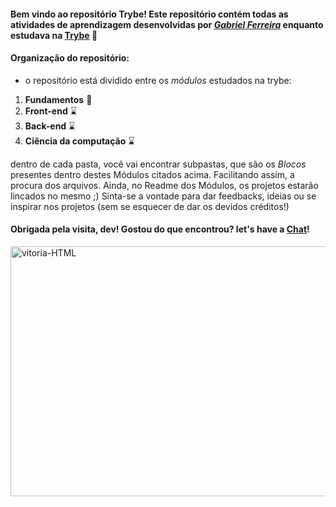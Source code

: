 #### Bem vindo ao repositório Trybe! Este repositório contém todas as atividades de aprendizagem desenvolvidas por _[Gabriel Ferreira](https://www.linkedin.com/in/gabrielferreiraf/)_ enquanto estudava na [Trybe](https://www.betrybe.com/) :rocket:

#### Organização do repositório: 
 - o repositório está dividido entre os _módulos_ estudados na trybe: 
1. __Fundamentos__ 📝
2. __Front-end__ ⌛
3. __Back-end__ ⌛
4. __Ciência da computação__ ⌛

dentro de cada pasta, você vai encontrar subpastas, que são os _Blocos_ presentes dentro destes Módulos citados acima. Facilitando assim, a procura dos arquivos. Ainda, no Readme dos Módulos, os projetos estarão lincados no mesmo ;)
Sinta-se a vontade para dar feedbacks, ideias ou se inspirar nos projetos (sem se esquecer de dar os devidos créditos!) 

#### Obrigada pela visita, dev! Gostou do que encontrou? let's have a [Chat](https://www.linkedin.com/in/gabrielferreiraf/)! 

 <div style="display: inline_block">
    
  <img align="center" alt="vitoria-HTML" height="400" width="550" src="https://blush.design/api/download?shareUri=BJn9fkpAm80wf3Gc&c=Bottom_0%7E393f82-0.1%7E89c5cc_Hair_0%7E4a312c-0.1%7Eb58143_Skin_0%7E57331f-0.1%7Eeac7a8_Top_0%7Eff4133-0.1%7E43d26c&w=800&h=800&fm=png"/>
   
</div>